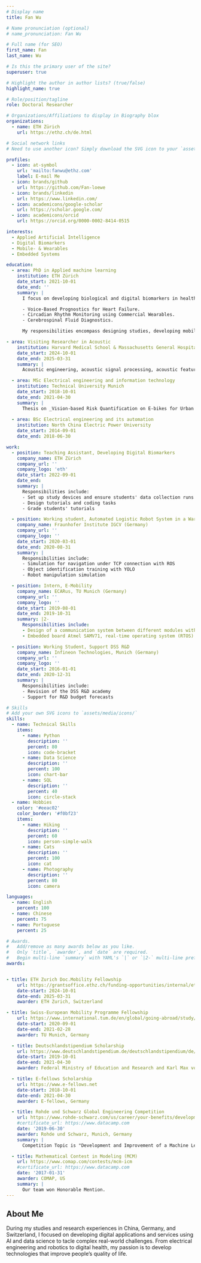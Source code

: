 ```yaml
---
# Display name
title: Fan Wu

# Name pronunciation (optional)
# name_pronunciation: Fan Wu

# Full name (for SEO)
first_name: Fan
last_name: Wu

# Is this the primary user of the site?
superuser: true

# Highlight the author in author lists? (true/false)
highlight_name: true

# Role/position/tagline
role: Doctoral Researcher

# Organizations/Affiliations to display in Biography blox
organizations:
  - name: ETH Zürich
    url: https://ethz.ch/de.html

# Social network links
# Need to use another icon? Simply download the SVG icon to your `assets/media/icons/` folder.

profiles:
  - icon: at-symbol
    url: 'mailto:fanwu@ethz.com'
    label: E-mail Me
  - icon: brands/github
    url: https://github.com/Fan-loewe
  - icon: brands/linkedin
    url: https://www.linkedin.com/
  - icon: academicons/google-scholar
    url: https://scholar.google.com/
  - icon: academicons/orcid
    url: https://orcid.org/0000-0002-8414-0515

interests:
  - Applied Artificial Intelligence
  - Digital Biomarkers
  - Mobile- & Wearables
  - Embedded Systems

education:
  - area: PhD in Applied machine learning
    institution: ETH Zürich
    date_start: 2021-10-01
    date_end: ''
    summary: |
      I focus on developing biological and digital biomarkers in health diagnostics, monitoring and prognostics utilizing machine learning. I manage the full research lifecycle—from study design and data collection to model development and manuscript writing. I led the following projects:

      - Voice-Based Prognostics for Heart Failure.
      - Circadian Rhythm Monitoring using Commercial Wearables.
      - Cerebrospinal Fluid Diagnostics.

      My responsibilities encompass designing studies, developing mobile apps and web servers, conducting studies, collecting data, data analysis including signal processing and machine learning implementation  

- area: Visiting Researcher in Acoustic 
    institution: Harvard Medical School & Massachusetts General Hospital
    date_start: 2024-10-01
    date_end: 2025-03-31
    summary: |
      Acoustic engineering, acoustic signal processing, acoustic feature extraction and selection.

  - area: MSc Electrical engineering and information technology
    institution: Technical University Munich
    date_start: 2018-10-01
    date_end: 2021-04-30
    summary: |
      Thesis on _Vision-based Risk Quantification on E-bikes for Urban Cycling_ at the Computer Vision Lab, ETH Zurich. Check more details in my _Projects_.
  
  - area: BSc Electrical engineering and its automation
    institution: North China Electric Power University 
    date_start: 2014-09-01
    date_end: 2018-06-30

work:
  - position: Teaching Assistant, Developing Digital Biomarkers
    company_name: ETH Zürich
    company_url: ''
    company_logo: 'eth'
    date_start: 2022-09-01 
    date_end: 
    summary: |
      Responsibilities include:
      - Set up study devices and ensure students' data collection runs smoothly
      - Design tutorials and coding tasks
      - Grade students' tutorials

  - position: Working student, Automated Logistic Robot System in a Warehouse
    company_name: Fraunhofer Institute IGCV (Germany)
    company_url: ''
    company_logo: ''
    date_start: 2020-03-01 
    date_end: 2020-08-31
    summary: |
      Responsibilities include:
      - Simulation for navigation under TCP connection with ROS
      - Object identification training with YOLO
      - Robot manipulation simulation

  - position: Intern, E-Mobility
    company_name: ECARus, TU Munich (Germany)
    company_url: ''
    company_logo: ''
    date_start: 2019-08-01 
    date_end: 2019-10-31
    summary: |2-
      Responsibilities include:
      - Design of a communication system between different modules within vehicle with TCP and UDP
      - Embedded board Atmel SAMV71, real-time operating system (RTOS)

  - position: Working Student, Support DSS R&D
    company_name: Infineon Technologies, Munich (Germany)
    company_url: ''
    company_logo: ''
    date_start: 2016-01-01
    date_end: 2020-12-31
    summary: |
      Responsibilities include:
      - Revision of the DSS R&D academy
      - Support for R&D budget forecasts

# Skills
# Add your own SVG icons to `assets/media/icons/`
skills:
  - name: Technical Skills
    items:
      - name: Python
        description: ''
        percent: 80
        icon: code-bracket
      - name: Data Science
        description: ''
        percent: 100
        icon: chart-bar
      - name: SQL
        description: ''
        percent: 40
        icon: circle-stack
  - name: Hobbies
    color: '#eeac02'
    color_border: '#f0bf23'
    items:
      - name: Hiking
        description: ''
        percent: 60
        icon: person-simple-walk
      - name: Cats
        description: ''
        percent: 100
        icon: cat
      - name: Photography
        description: ''
        percent: 80
        icon: camera

languages:
  - name: English
    percent: 100
  - name: Chinese
    percent: 75
  - name: Portuguese
    percent: 25

# Awards.
#   Add/remove as many awards below as you like.
#   Only `title`, `awarder`, and `date` are required.
#   Begin multi-line `summary` with YAML's `|` or `|2-` multi-line prefix and indent 2 spaces below.
awards:


- title: ETH Zurich Doc.Mobility Fellowship
    url: https://grantsoffice.ethz.ch/funding-opportunities/internal/eth-doc-mobility/list-of-eth-doc-mobility-fellows.html
    date-start: 2024-10-01
    date-end: 2025-03-31
    awarder: ETH Zurich, Switzerland

- title: Swiss-European Mobility Programme Fellowship
    url: https://www.international.tum.de/en/global/going-abroad/study/studying-in-switzerland/
    date-start: 2020-09-01
    date-end: 2021-02-28
    awarder: TU Munich, Germany

  - title: Deutschlandstipendium Scholarship
    url: https://www.deutschlandstipendium.de/deutschlandstipendium/de/home/home_node.html
    date-start: 2019-10-01
    date-end: 2021-04-30
    awarder: Federal Ministry of Education and Research and Karl Max von Bauernfeind-Verein, Germany

  - title: E-fellows Scholarship
    url: https://www.e-fellows.net
    date-start: 2018-10-01
    date-end: 2021-04-30
    awarder: E-fellows, Germany

  - title: Rohde und Schwarz Global Engineering Competition
    url: https://www.rohde-schwarz.com/us/career/your-benefits/development/development_252296.html
    #certificate_url: https://www.datacamp.com
    date: '2019-06-30'
    awarder: Rohde und Schwarz, Munich, Germany
    summary: |
      Competition Topic is "Development and Improvement of a Machine Learning algorithm to optimize the streaming content via a 5G Broadcast Network". Our team "Signal Power Rangers" won 2nd price.

  - title: Mathematical Contest in Modeling (MCM)
    url: https://www.comap.com/contests/mcm-icm
    #certificate_url: https://www.datacamp.com
    date: '2017-01-31'
    awarder: COMAP, US
    summary: |
      Our team won Honorable Mention.
---
```

## About Me

During my studies and research experiences in China, Germany, and Switzerland, I focused on developing digital applications and services using AI and data science to tacle complex real-world challenges. From electrical engineering and robotics to digital health, my passion is to develop technologies that improve people’s quality of life.
